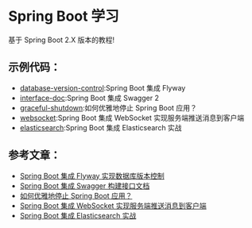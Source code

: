 # Spring Boot 学习

基于 Spring Boot 2.X 版本的教程!

## 示例代码：

- [database-version-control](https://github.com/wupeixuan/SpringBoot-Learn/tree/master/database-version-control):Spring Boot 集成 Flyway
- [interface-doc](https://github.com/wupeixuan/SpringBoot-Learn/tree/master/interface-doc):Spring Boot 集成 Swagger 2
- [graceful-shutdown](https://github.com/wupeixuan/SpringBoot-Learn/tree/master/graceful-shutdown):如何优雅地停止 Spring Boot 应用？
- [websocket](https://github.com/wupeixuan/SpringBoot-Learn/tree/master/websocket):Spring Boot 集成 WebSocket 实现服务端推送消息到客户端
- [elasticsearch](https://github.com/wupeixuan/SpringBoot-Learn/tree/master/elasticsearch):Spring Boot 集成 Elasticsearch 实战

## 参考文章：

- [Spring Boot 集成 Flyway 实现数据库版本控制](https://www.tianheyu.top/archives/database-version-control)
- [Spring Boot 集成 Swagger 构建接口文档](https://www.tianheyu.top/archives/springboot-swagger-interface-doc)
- [如何优雅地停止 Spring Boot 应用？](https://www.tianheyu.top/archives/springboot-graceful-shutdown)
- [Spring Boot 集成 WebSocket 实现服务端推送消息到客户端](https://www.tianheyu.top/archives/springboot-websocket)
- [Spring Boot 集成 Elasticsearch 实战](https://www.tianheyu.top/archives/springboot-elasticsearch) 